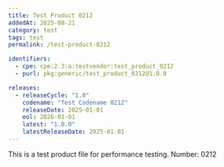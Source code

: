 ```yaml
---
title: Test Product 0212
addedAt: 2025-08-21
category: test
tags: test
permalink: /test-product-0212

identifiers:
  - cpe: cpe:2.3:a:testvendor:test_product_0212
  - purl: pkg:generic/test_product_0212@1.0.0

releases:
  - releaseCycle: "1.0"
    codename: "Test Codename 0212"
    releaseDate: 2025-01-01
    eol: 2026-01-01
    latest: "1.0.0"
    latestReleaseDate: 2025-01-01
---
```


This is a test product file for performance testing. Number: 0212
